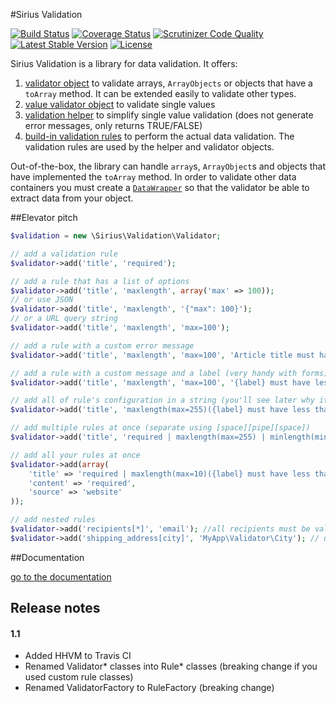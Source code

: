 #Sirius Validation

[![Build Status](https://travis-ci.org/siriusphp/validation.png?branch=master)](https://travis-ci.org/siriusphp/validation)
[![Coverage Status](https://coveralls.io/repos/siriusphp/validation/badge.png)](https://coveralls.io/r/siriusphp/validation)
[![Scrutinizer Code Quality](https://scrutinizer-ci.com/g/siriusphp/validation/badges/quality-score.png?s=9ee7779b2bf75aae6c26bd5f0b6a90a9081b2545)](https://scrutinizer-ci.com/g/siriusphp/validation/)
[![Latest Stable Version](https://poser.pugx.org/siriusphp/validation/v/stable.png)](https://packagist.org/packages/siriusphp/validation)
[![License](https://poser.pugx.org/siriusphp/validation/license.png)](https://packagist.org/packages/siriusphp/validation)

Sirius Validation is a library for data validation. It offers:

1. [validator object](docs/validator.md) to validate arrays, `ArrayObjects` or objects that have a `toArray` method. It can be extended easily to validate other types.
2. [value validator object](docs/value_validator.md) to validate single values
2. [validation helper](docs/helper.md) to simplify single value validation (does not generate error messages, only returns TRUE/FALSE)
3. [build-in validation rules](docs/rules.md) to perform the actual data validation. The validation rules are used by the helper and validator objects.

Out-of-the-box, the library can handle `array`s, `ArrayObject`s and objects that have implemented the `toArray` method. 
In order to validate other data containers you must create a [`DataWrapper`](https://github.com/siriusphp/validation/blob/master/src/Validation/DataWrapper/WrapperInterface.php) so that the validator be able to extract data from your object.

##Elevator pitch

```php
$validation = new \Sirius\Validation\Validator;

// add a validation rule
$validator->add('title', 'required');

// add a rule that has a list of options
$validator->add('title', 'maxlength', array('max' => 100));
// or use JSON
$validator->add('title', 'maxlength', '{"max": 100}');
// or a URL query string
$validator->add('title', 'maxlength', 'max=100');

// add a rule with a custom error message
$validator->add('title', 'maxlength', 'max=100', 'Article title must have less than {max} characters');

// add a rule with a custom message and a label (very handy with forms)
$validator->add('title', 'maxlength', 'max=100', '{label} must have less than {max} characters', 'Title');

// add all of rule's configuration in a string (you'll see later why it's handy')
$validator->add('title', 'maxlength(max=255)({label} must have less than {max} characters)(Title)');

// add multiple rules at once (separate using [space][pipe][space])
$validator->add('title', 'required | maxlength(max=255) | minlength(min=10)');

// add all your rules at once
$validator->add(array(
    'title' => 'required | maxlength(max=10)({label} must have less than {max} characters)(Title)',
	'content' => 'required',
	'source' => 'website'
));

// add nested rules
$validator->add('recipients[*]', 'email'); //all recipients must be valid email addresses
$validator->add('shipping_address[city]', 'MyApp\Validator\City'); // uses a custom validator to validate the shipping city

```

##Documentation

[go to the documentation](docs/index.md)

## Release notes

#### 1.1

- Added HHVM to Travis CI
- Renamed Validator\* classes into Rule\* classes (breaking change if you used custom rule classes)
- Renamed ValidatorFactory to RuleFactory (breaking change)
